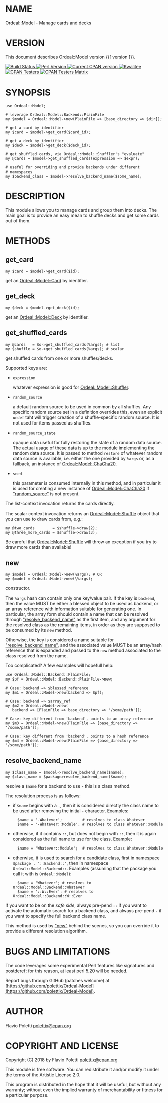 # NAME

Ordeal::Model - Manage cards and decks

# VERSION

This document describes Ordeal::Model version {{\[ version \]}}.

<div>
    <a href="https://travis-ci.org/polettix/Ordeal-Model">
    <img alt="Build Status" src="https://travis-ci.org/polettix/Ordeal-Model.svg?branch=master">
    </a>
    <a href="https://www.perl.org/">
    <img alt="Perl Version" src="https://img.shields.io/badge/perl-5.20+-brightgreen.svg">
    </a>
    <a href="https://badge.fury.io/pl/Ordeal-Model">
    <img alt="Current CPAN version" src="https://badge.fury.io/pl/Ordeal-Model.svg">
    </a>
    <a href="http://cpants.cpanauthors.org/dist/Ordeal-Model">
    <img alt="Kwalitee" src="http://cpants.cpanauthors.org/dist/Ordeal-Model.png">
    </a>
    <a href="http://www.cpantesters.org/distro/O/Ordeal-Model.html?distmat=1">
    <img alt="CPAN Testers" src="https://img.shields.io/badge/cpan-testers-blue.svg">
    </a>
    <a href="http://matrix.cpantesters.org/?dist=Ordeal-Model">
    <img alt="CPAN Testers Matrix" src="https://img.shields.io/badge/matrix-@testers-blue.svg">
    </a>
</div>

# SYNOPSIS

    use Ordeal::Model;

    # leverage Ordeal::Model::Backend::PlainFile
    my $model = Ordeal::Model->new(PlainFile => [base_directory => $dir]);

    # get a card by identifier
    my $card = $model->get_card($card_id);

    # get a deck by identifier
    my $deck = $model->get_deck($deck_id);

    # get shuffled cards, via Ordeal::Model::Shuffler's "evaluate"
    my @cards = $model->get_shuffled_cards(expression => $expr);

    # useful for overriding and provide backends under different
    # namespaces
    my $backend_class = $model->resolve_backend_name($some_name);

# DESCRIPTION

This module allows you to manage cards and group them into decks. The
main goal is to provide an easy mean to shuffle decks and get some cards
out of them.

# METHODS

## **get\_card**

    my $card = $model->get_card($id);

get an [Ordeal::Model::Card](https://metacpan.org/pod/Ordeal::Model::Card) by identifier.

## **get\_deck**

    my $deck = $model->get_deck($id);

get an [Ordeal::Model::Deck](https://metacpan.org/pod/Ordeal::Model::Deck) by identifier.

## **get\_shuffled\_cards**

    my @cards   = $o->get_shuffled_cards(%args); # list
    my $shuffle = $o->get_shuffled_cards(%args); # scalar

get shuffled cards from one or more shuffles/decks.

Supported keys are:

- `expression`

    whatever expression is good for [Ordeal::Model::Shuffler](https://metacpan.org/pod/Ordeal::Model::Shuffler).

- `random_source`

    a default random source to be used in common by all shuffles. Any specific
    random source set in a definition overrides this, even an explicit
    `undef` taht will trigger creation of a shuffle-specific random source.
    It is not used for items passed as shuffles.

- `random_source_state`

    opaque data useful for fully restoring the state of a random data
    source. The actual usage of these data is up to the module implementing
    the random data source. It is passed to method `restore` of whatever
    random data source is available, i.e. either the one provided by
    `%args` or, as a fallback, an instance of [Ordeal::Model::ChaCha20](https://metacpan.org/pod/Ordeal::Model::ChaCha20).

- `seed`

    this parameter is consumed internally in this method, and in particular
    it is used for creating a new instance of [Ordeal::Model::ChaCha20](https://metacpan.org/pod/Ordeal::Model::ChaCha20) if
    ["random\_source"](#random_source) is not present.

The list-context invocation returns the cards directly.

The scalar context invocation returns an [Ordeal::Model::Shuffle](https://metacpan.org/pod/Ordeal::Model::Shuffle) object
that you can use to draw cards from, e.g.:

    my @two_cards        = $shuffle->draw(2);
    my @three_more_cards = $shuffle->draw(3);

Be careful that [Ordeal::Model::Shuffle](https://metacpan.org/pod/Ordeal::Model::Shuffle) will throw an exception if you
try to draw more cards than available!

## **new**

    my $model = Ordeal::Model->new(%args); # OR
    my $model = Ordeal::Model->new(\%args);

constructor.

The `%args` hash can contain only one key/value pair. If the key is
`backend`, then the value MUST be either a blessed object to be used as
backend, or an array reference with information suitable for generating
one. In particular, the array form should contain a name that can be
resolved through ["resolve\_backend\_name"](#resolve_backend_name) as the first item, and any
argument for the resolved class as the remaining items, in order as they
are supposed to be consumed by its `new` method.

Otherwise, the key is considered a name suitable for
["resolve\_backend\_name"](#resolve_backend_name), and the associated value MUST be an array/hash
reference that is expanded and passed to the `new` method associated to
the class resolved from the name.

Too complicated? A few examples will hopefull help:

    use Ordeal::Model::Backend::PlainFile;
    my $pf = Ordeal::Model::Backend::PlainFile->new;

    # Case: backend => $blessed_reference
    my $m1 = Ordeal::Model->new(backend => $pf);

    # Case: backend => $array_ref
    my $m2 = Ordeal::Model->new(
       backend => [PlainFile => base_directory => '/some/path']);

    # Case: key different from 'backend', points to an array reference
    my $m3 = Ordeal::Model->new(PlainFile => [base_directory => '/some/path']);

    # Case: key different from 'backend', points to a hash reference
    my $m4 = Ordeal::Model->new(PlainFile => {base_directory => '/some/path'});

## **resolve\_backend\_name**

    my $class_name = $model->resolve_backend_name($name);
    my $class_name = $package>resolve_backend_name($name);

resolve a `$name` for a backend to use - this is a class method.

The resolution process is as follows:

- if `$name` begins with a `-`, then it is considered directly the class
name to be used after removing the initial `-` character. Examples:

        $name = '-Whatever';         # resolves to class Whatever
        $name = '-Whatever::Module'; # resolves to class Whatever::Module

- otherwise, if it contains `::`, but does not begin with `::`, then it is
again considered as the full name to use for the class. Example:

        $name = 'Whatever::Module';  # resolves to class Whatever::Module

- otherwise, it is used to search for a candidate class, first in namespace
`$package . '::Backend::'`, then in namespace
`Ordeal::Model::Backend::`. Examples (assuming that the package you call
it with is `Ordeal::Model`):

        $name = 'Whatever'; # resolves to Ordeal::Model::Backend::Whatever
        $name = '::W::Ever': # resolves to Ordeal::Model::Backend::W::Ever

If you want to be on the _safe side_, always pre-pend `::` if you want
to activate the automatic search for a backend class, and always pre-pend
`-` if you want to specify the full backend class name.

This method is used by ["new"](#new) behind the scenes, so you can override it
to provide a different resolution algorithm.

# BUGS AND LIMITATIONS

The code leverages some experimental Perl features like signatures and
postderef; for this reason, at least perl 5.20 will be needed.

Report bugs through GitHub (patches welcome) at
[https://github.com/polettix/Ordeal-Model](https://github.com/polettix/Ordeal-Model).

# AUTHOR

Flavio Poletti <polettix@cpan.org>

# COPYRIGHT AND LICENSE

Copyright (C) 2018 by Flavio Poletti <polettix@cpan.org>

This module is free software. You can redistribute it and/or modify it
under the terms of the Artistic License 2.0.

This program is distributed in the hope that it will be useful, but
without any warranty; without even the implied warranty of
merchantability or fitness for a particular purpose.
